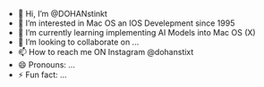 - 👋 Hi, I’m @DOHANstinkt
- 👀 I’m interested in Mac OS an IOS Develepment since 1995
- 🌱 I’m currently learning implementing AI Models into Mac OS (X)
- 💞️ I’m looking to collaborate on ...
- 📫 How to reach me ON Instagram @dohanstixt
- 😄 Pronouns: ...
- ⚡ Fun fact: ...

<!---
DOHANstinkt/DOHANstinkt is a ✨ special ✨ repository because its `README.md` (this file) appears on your GitHub profile.
You can click the Preview link to take a look at your changes.
--->
